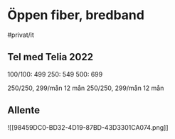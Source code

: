 # Öppen fiber, bredband

#privat/it

## Tel med Telia 2022
100/100: 499
250: 549
500: 699

250/250, 299/mån 12 mån
250/250, 299/mån 12 mån


## Allente

![[98459DC0-BD32-4D19-87BD-43D3301CA074.png]]